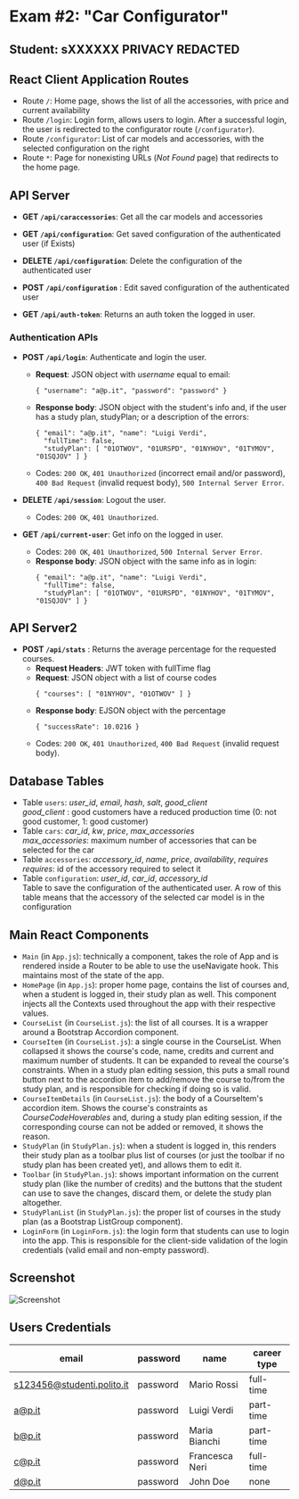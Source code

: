 # Exam #2: "Car Configurator"
## Student: sXXXXXX PRIVACY REDACTED

## React Client Application Routes

- Route `/`: Home page, shows the list of all the accessories, with price and current availability
- Route `/login`: Login form, allows users to login. After a successful login, the user is redirected to the configurator route (`/configurator`).
- Route `/configurator`: List of car models and accessories, with the selected configuration on the right
- Route `*`: Page for nonexisting URLs (_Not Found_ page) that redirects to the home page.

## API Server

* **GET `/api/caraccessories`**: Get all the car models and accessories

* **GET `/api/configuration`**: Get saved configuration of the authenticated user (if Exists)

* **DELETE `/api/configuration`**: Delete the configuration of the authenticated user

* **POST `/api/configuration`** : Edit saved configuration of the authenticated user

* **GET `/api/auth-token`**: Returns an auth token the logged in user.

  

### Authentication APIs

* **POST `/api/login`**: Authenticate and login the user.
  - **Request**: JSON object with _username_ equal to email:   
    ```
    { "username": "a@p.it", "password": "password" }
    ```
  - **Response body**: JSON object with the student's info and, if the user has a study plan, studyPlan; or a description of the errors:   
    ```
    { "email": "a@p.it", "name": "Luigi Verdi",
      "fullTime": false,
      "studyPlan": [ "01OTWOV", "01URSPD", "01NYHOV", "01TYMOV", "01SQJOV" ] }
    ```
  - Codes: `200 OK`, `401 Unauthorized` (incorrect email and/or password), `400 Bad Request` (invalid request body), `500 Internal Server Error`.


* **DELETE `/api/session`**: Logout the user.
  - Codes: `200 OK`, `401 Unauthorized`.

* **GET `/api/current-user`**: Get info on the logged in user.
  - Codes: `200 OK`, `401 Unauthorized`, `500 Internal Server Error`.
  - **Response body**: JSON object with the same info as in login:   
    ```
    { "email": "a@p.it", "name": "Luigi Verdi",
      "fullTime": false,
      "studyPlan": [ "01OTWOV", "01URSPD", "01NYHOV", "01TYMOV", "01SQJOV" ] }
    ```

## API Server2

* **POST `/api/stats`** : Returns the average percentage for the requested courses.
  - **Request Headers**: JWT token with fullTime flag  
  - **Request**: JSON object with a list of course codes   
    ```
    { "courses": [ "01NYHOV", "01OTWOV" ] }
    ```
  - **Response body**: EJSON object with the percentage
    ```
    { "successRate": 10.0216 }
    ```
  - Codes: `200 OK`, `401 Unauthorized`, `400 Bad Request` (invalid request body).


## Database Tables

- Table `users`: _user_id_, _email_, _hash_, _salt_, _good_client_  
 _good_client_ : good customers have a reduced production time (0: not good customer, 1: good customer)
- Table `cars`: _car_id_, _kw_, _price_, _max_accessories_  
 _max_accessories_: maximum number of accessories that can be selected for the car
- Table `accessories`: _accessory_id_, _name_, _price_, _availability_, _requires_  
_requires_: id of the accessory required to select it
- Table `configuration`: _user_id_, _car_id_, _accessory_id_    
Table to save the configuration of the authenticated user. A row of this table means that the accessory of the selected car model is in the configuration


## Main React Components

- `Main` (in `App.js`): technically a component, takes the role of App and is rendered inside a Router to be able to use the useNavigate hook. This maintains most of the state of the app.
- `HomePage` (in `App.js`): proper home page, contains the list of courses and, when a student is logged in, their study plan as well. This component injects all the Contexts used throughout the app with their respective values.
- `CourseList` (in `CourseList.js`): the list of all courses. It is a wrapper around a Bootstrap Accordion component.
- `CourseItem` (in `CourseList.js`): a single course in the CourseList. When collapsed it shows the course's code, name, credits and current and maximum number of students. It can be expanded to reveal the course's constraints. When in a study plan editing session, this puts a small round button next to the accordion item to add/remove the course to/from the study plan, and is responsible for checking if doing so is valid.
- `CourseItemDetails` (in `CourseList.js`): the body of a CourseItem's accordion item. Shows the course's constraints as _CourseCodeHoverables_ and, during a study plan editing session, if the corresponding course can not be added or removed, it shows the reason.
- `StudyPlan` (in `StudyPlan.js`): when a student is logged in, this renders their study plan as a toolbar plus list of courses (or just the toolbar if no study plan has been created yet), and allows them to edit it.
- `Toolbar` (in `StudyPlan.js`): shows important information on the current study plan (like the number of credits) and the buttons that the student can use to save the changes, discard them, or delete the study plan altogether.
- `StudyPlanList` (in `StudyPlan.js`): the proper list of courses in the study plan (as a Bootstrap ListGroup component).
- `LoginForm` (in `LoginForm.js`): the login form that students can use to login into the app. This is responsible for the client-side validation of the login credentials (valid email and non-empty password).

## Screenshot

![Screenshot](./img/screenshot.png)

## Users Credentials

| email | password | name | career type |
|-------|----------|------|-------------|
| s123456@studenti.polito.it | password | Mario Rossi | full-time |
| a@p.it | password | Luigi Verdi | part-time |
| b@p.it | password | Maria Bianchi | part-time |
| c@p.it | password | Francesca Neri | full-time |
| d@p.it | password | John Doe | none |